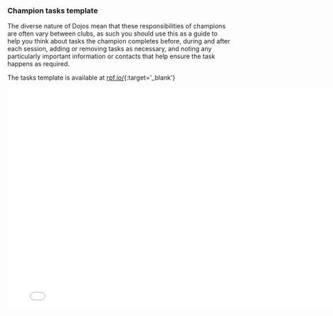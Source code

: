 ### Champion tasks template
The diverse nature of Dojos mean that these responsibilities of champions are often vary between clubs, as such you should use this as a guide to help you think about tasks the champion completes before, during and after each session, adding or removing tasks as necessary, and noting any particularly important information or contacts that help ensure the task happens as required.

The tasks template is available at [rpf.io/](http://rpf.io/){:target='_blank'}

<embed src="images/task.png" width="790" height="500" 
 type="application/pdf">
<br>
